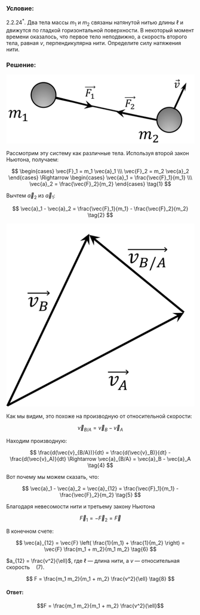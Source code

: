 ###  Условие: 

$2.2.24^*.$ Два тела массы $m_1$ и $m_2$ связаны натянутой нитью длины $\ell$ и движутся по гладкой горизонтальной поверхности. В некоторый момент времени оказалось, что первое тело неподвижно, а скорость второго тела, равная $v$, перпендикулярна нити. Определите силу натяжения нити. 

###  Решение: 

![Силы действующие на систему|1898x694, 40%](../../img/2.2.24/Picture1.svg)

Рассмотрим эту систему как различные тела. Используя второй закон Ньютона, получаем: 

$$ \begin{cases} \vec{F}_1 = m_1 \vec{a}_1 \\\ \vec{F}_2 = m_2 \vec{a}_2 \end{cases} \Rightarrow \begin{cases} \vec{a}_1 = \frac{\vec{F}_1}{m_1} \\\ \vec{a}_2 = \frac{\vec{F}_2}{m_2} \end{cases} \tag{1} $$ 

Вычтем $\vec{a}_2$ из $\vec{a}_1$: 

$$ \vec{a}_1 - \vec{a}_2 = \frac{\vec{F}_1}{m_1} - \frac{\vec{F}_2}{m_2} \tag{2} $$ 

![ Вычитание векторов |1180x1350, 30%](../../img/2.2.24/Picture5.svg)

Как мы видим, это похоже на производную от относительной скорости: 

$$ \vec{v}_{B/A} = \vec{v}_B - \vec{v}_A \tag{3} $$ 

Находим производную: 

$$ \frac{d(\vec{v}_{B/A})}{dt} = \frac{d(\vec{v}_B)}{dt} - \frac{d(\vec{v}_A)}{dt} \Rightarrow \vec{a}_{B/A} = \vec{a}_B - \vec{a}_A \tag{4} $$ 

Вот почему мы можем сказать, что: 

$$ \vec{a}_1 - \vec{a}_2 = \vec{a}_{12} = \frac{\vec{F}_1}{m_1} - \frac{\vec{F}_2}{m_2} \tag{5} $$ 

Благодаря невесомости нити и третьему закону Ньютона 

$$\vec{F}_1 = -\vec{F}_2 = \vec{F}$$ 

В конечном счете: 

$$ \vec{a}_{12} = \vec{F} \left( \frac{1}{m_1} + \frac{1}{m_2} \right) = \vec{F} \frac{m_1 + m_2}{m_1 m_2} \tag{6} $$ 

$a_{12} = \frac{v^2}{\ell}$, где $\ell$ — длина нити, а $v$ — относительная скорость$\quad (7)$.

$$ F = \frac{m_1 m_2}{m_1 + m_2} \frac{v^2}{\ell} \tag{8} $$ 

####  Ответ: 

$$F = \frac{m_1 m_2}{m_1 + m_2} \frac{v^2}{\ell}$$

  


